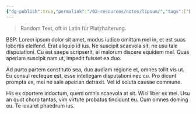 ```yaml
---
{"dg-publish":true,"permalink":"/02-resources/notes/lipsum/","tags":["bedeutung"],"noteIcon":"","updated":"2024-06-24T08:55:44.093+02:00"}
---
```


> Random Text, oft in Latin für Platzhalterung.


BSP:
Lorem ipsum dolor sit amet, modus iudico omittam mel in, et est suas lobortis eleifend. Erat aliquip id ius. Ne suscipit scaevola sit, ne usu tale disputationi. Cu est saepe scripserit, ei malorum discere equidem mel. Quas aperiam suscipit nam ut, impedit fuisset ea duo.

Ad purto partem constituto sea, duo audiam regione et, omnes tollit vis ut. Eu consul recteque est, esse intellegam disputationi nec cu. Pro dicunt prompta ex, mei ne sale apeirian detraxit. Vel id soluta causae commune.

His ex oportere indoctum, quem omnis scaevola at sit. Wisi liber ex mei. Usu an quot choro tantas, vim virtute probatus tincidunt eu. Cum omnes doming eu. Te iuvaret phaedrum ius.
